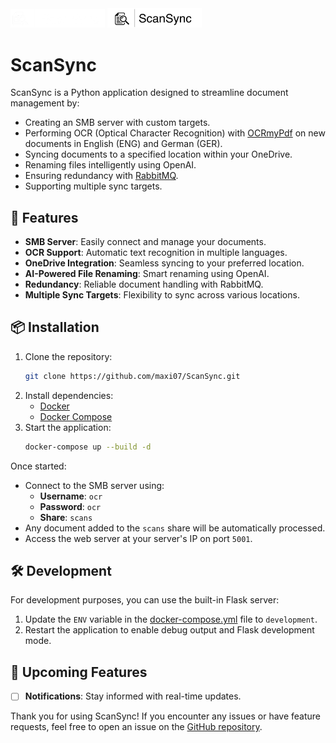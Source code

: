 <img src="web_service/src/static/images/ScanSync_logo_white.png#gh-dark-mode-only" width="30%">
<img src="web_service/src/static/images/ScanSync_logo_black.png#gh-light-mode-only" width="30%">

# ScanSync

ScanSync is a Python application designed to streamline document management by:
- Creating an SMB server with custom targets.
- Performing OCR (Optical Character Recognition) with [OCRmyPdf](https://github.com/ocrmypdf/OCRmyPDF) on new documents in English (ENG) and German (GER).
- Syncing documents to a specified location within your OneDrive.
- Renaming files intelligently using OpenAI.
- Ensuring redundancy with [RabbitMQ](https://www.rabbitmq.com).
- Supporting multiple sync targets.


## 🚀 Features
- **SMB Server**: Easily connect and manage your documents.
- **OCR Support**: Automatic text recognition in multiple languages.
- **OneDrive Integration**: Seamless syncing to your preferred location.
- **AI-Powered File Renaming**: Smart renaming using OpenAI.
- **Redundancy**: Reliable document handling with RabbitMQ.
- **Multiple Sync Targets**: Flexibility to sync across various locations.


## 📦 Installation

1. Clone the repository:
   ```bash
   git clone https://github.com/maxi07/ScanSync.git
   ```
2. Install dependencies:
   - [Docker](https://www.docker.com)
   - [Docker Compose](https://docs.docker.com/compose/install/)
3. Start the application:
   ```bash
   docker-compose up --build -d
   ```

Once started:
- Connect to the SMB server using:
  - **Username**: `ocr`
  - **Password**: `ocr`
  - **Share**: `scans`
- Any document added to the `scans` share will be automatically processed.
- Access the web server at your server's IP on port `5001`.


## 🛠 Development

For development purposes, you can use the built-in Flask server:
1. Update the `ENV` variable in the [docker-compose.yml](/docker-compose.yml) file to `development`.
2. Restart the application to enable debug output and Flask development mode.


## 🔮 Upcoming Features
- [ ] **Notifications**: Stay informed with real-time updates.


Thank you for using ScanSync! If you encounter any issues or have feature requests, feel free to open an issue on the [GitHub repository](https://github.com/maxi07/ScanSync).